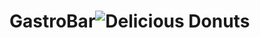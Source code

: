 # GastroBar![Delicious Donuts](https://github.com/user-attachments/assets/78cf9767-2c73-4ba1-8600-178ac1487ce0)
